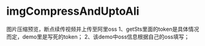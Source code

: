 # imgCompressAndUptoAli
图片压缩预览，断点续传视频并上传至阿里oss
1、getSts里面的token是具体情况而定，demo里是写死的token；
2、该demo中oss信息根据自己的oss填写；
